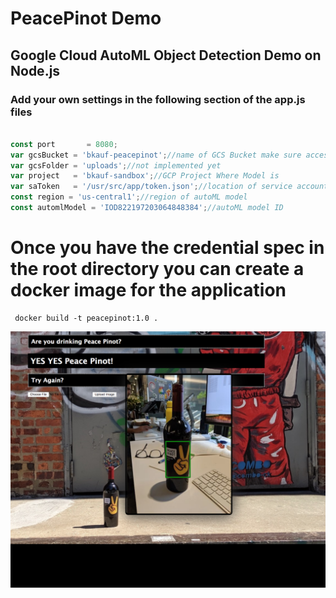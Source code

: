 # PeacePinot Demo


## Google Cloud AutoML Object Detection Demo on Node.js

### Add your own settings in the following section of the app.js files

```javascript

const port       = 8080;
var gcsBucket = 'bkauf-peacepinot';//name of GCS Bucket make sure access is public
var gcsFolder = 'uploads';//not implemented yet
var project   = 'bkauf-sandbox';//GCP Project Where Model is
var saToken   = '/usr/src/app/token.json';//location of service account JSON
const region = 'us-central1';//region of autoML model
const automlModel = 'IOD822197203064848384';//autoML model ID

```
# Once you have the credential spec in the root directory you can create a docker image for the application

```console
 docker build -t peacepinot:1.0 .
```


![Image description](readme.png)
